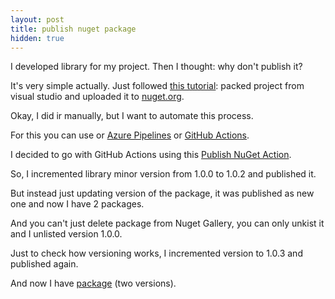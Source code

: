 ```yaml
---
layout: post
title: publish nuget package
hidden: true
---
```

I developed library for my project. Then I thought: why don't publish it?

It's very simple actually. Just followed [this tutorial](https://docs.microsoft.com/en-us/nuget/nuget-org/publish-a-package): packed project from visual studio and uploaded it to [nuget.org](https://www.nuget.org/packages/WikiDataiLib/).

Okay, I did ir manually, but I want to automate this process.

For this you can use or [Azure Pipelines](https://medium.com/@yanxiaodi/using-azure-devops-pipelines-to-publish-the-nuget-package-from-github-repo-fb58be4e9be8) or [GitHub Actions](https://brainlesscoder.com/2019/12/25/publishing-net-standard-nuget-package-with-github-actions/).

I decided to go with GitHub Actions using this [Publish NuGet Action](https://github.com/rohith/publish-nuget).

So, I incremented library minor version from 1.0.0 to 1.0.2 and published it.

But instead just updating version of the package, it was published as new one and now I have 2 packages.

And you can't just delete package from Nuget Gallery, you can only unkist it and I unlisted version 1.0.0.

Just to check how versioning works, I incremented version to 1.0.3 and published again.

And now I have [package](https://www.nuget.org/packages/WikiDataLib/) (two versions).
